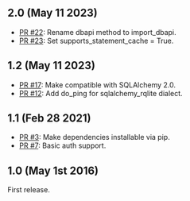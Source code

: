 

## 2.0 (May 11 2023)
- [PR #22](https://github.com/rqlite/sqlalchemy-rqlite/pull/22): Rename dbapi method to import_dbapi.
- [PR #23](https://github.com/rqlite/sqlalchemy-rqlite/pull/23): Set supports_statement_cache = True.

## 1.2 (May 11 2023)
- [PR #17](https://github.com/rqlite/sqlalchemy-rqlite/pull/17): Make compatible with SQLAlchemy 2.0.
- [PR #12](https://github.com/rqlite/sqlalchemy-rqlite/pull/12): Add do_ping for sqlalchemy_rqlite dialect.

## 1.1 (Feb 28 2021)
- [PR #3](https://github.com/rqlite/sqlalchemy-rqlite/pull/3): Make dependencies installable via pip.
- [PR #7](https://github.com/rqlite/sqlalchemy-rqlite/pull/7): Basic auth support.

## 1.0 (May 1st 2016)
First release.
